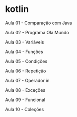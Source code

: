 # kotlin

Aula 01 - Comparação com Java

Aula 02 - Programa Ola Mundo

Aula 03 - Variáveis

Aula 04 - Funções

Aula 05 - Condições

Aula 06 - Repetição

Aula 07 - Operador in

Aula 08 - Exceções

Aula 09 - Funcional

Aula 10 - Coleções
